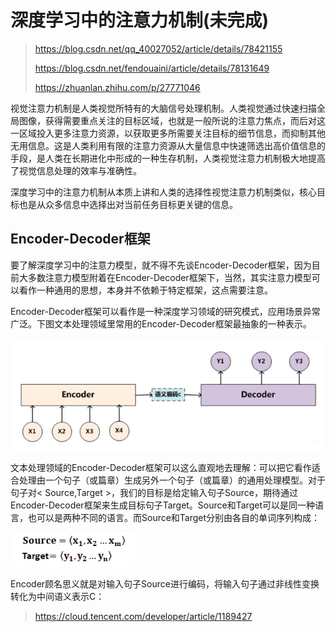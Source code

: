 # 深度学习中的注意力机制(未完成)

> https://blog.csdn.net/qq_40027052/article/details/78421155
>
> https://blog.csdn.net/fendouaini/article/details/78131649
>
> https://zhuanlan.zhihu.com/p/27771046

视觉注意力机制是人类视觉所特有的大脑信号处理机制。人类视觉通过快速扫描全局图像，获得需要重点关注的目标区域，也就是一般所说的注意力焦点，而后对这一区域投入更多注意力资源，以获取更多所需要关注目标的细节信息，而抑制其他无用信息。这是人类利用有限的注意力资源从大量信息中快速筛选出高价值信息的手段，是人类在长期进化中形成的一种生存机制，人类视觉注意力机制极大地提高了视觉信息处理的效率与准确性。

深度学习中的注意力机制从本质上讲和人类的选择性视觉注意力机制类似，核心目标也是从众多信息中选择出对当前任务目标更关键的信息。

## Encoder-Decoder框架

要了解深度学习中的注意力模型，就不得不先谈Encoder-Decoder框架，因为目前大多数注意力模型附着在Encoder-Decoder框架下，当然，其实注意力模型可以看作一种通用的思想，本身并不依赖于特定框架，这点需要注意。

Encoder-Decoder框架可以看作是一种深度学习领域的研究模式，应用场景异常广泛。下图文本处理领域里常用的Encoder-Decoder框架最抽象的一种表示。

![1537779694931](assets/1537779694931.png)

文本处理领域的Encoder-Decoder框架可以这么直观地去理解：可以把它看作适合处理由一个句子（或篇章）生成另外一个句子（或篇章）的通用处理模型。对于句子对< Source,Target >，我们的目标是给定输入句子Source，期待通过Encoder-Decoder框架来生成目标句子Target。Source和Target可以是同一种语言，也可以是两种不同的语言。而Source和Target分别由各自的单词序列构成：

![1537779808836](assets/1537779808836.png)

Encoder顾名思义就是对输入句子Source进行编码，将输入句子通过非线性变换转化为中间语义表示C：

> https://cloud.tencent.com/developer/article/1189427